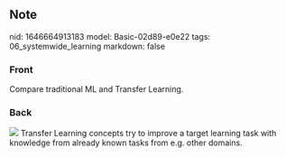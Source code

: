 ## Note
nid: 1646664913183
model: Basic-02d89-e0e22
tags: 06_systemwide_learning
markdown: false

### Front
Compare traditional ML and Transfer Learning.

### Back
<img src="64264807.png"> Transfer Learning concepts try to improve
a target learning task with knowledge from already known tasks from
e.g. other domains.
